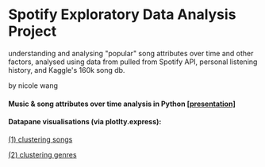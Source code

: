 # Spotify Exploratory Data Analysis Project
understanding and analysing "popular" song attributes over time and other factors,  analysed using data from pulled from Spotify API, personal listening history, and Kaggle's 160k song db. 

by nicole wang
 
#### Music & song attributes over time analysis in Python [[presentation]](https://docs.google.com/presentation/d/e/2PACX-1vS8EyIIDD5y-ov50hQKtwt5qKRMaHjyxVbFllBf6g3K_o3F3rvWn7rjkoOO3CaEc2j-K6PvXcDbRPSH/pub?start=false&loop=false&delayms=3000)

#### Datapane visualisations (via plotlty.express): 
[(1) clustering songs](https://datapane.com/u/nickelworks/reports/aAMZP93/clustering-songs/)

[(2) clustering genres](https://datapane.com/u/nickelworks/reports/E7PXzq7/clustering-genres/)
